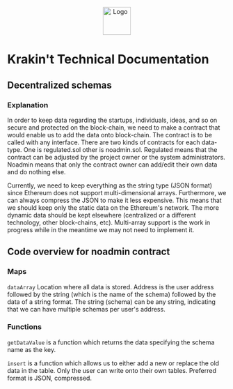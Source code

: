 <p align="center">
  <img src="https://raw.githubusercontent.com/krakintgithub/misc/master/logo_s1.png" width="64px" title="Logo">
</p>

# Krakin't Technical Documentation
## Decentralized schemas

### Explanation

In order to keep data regarding the startups, individuals, ideas, and so on secure and protected on the block-chain, we need to make a contract that would enable us to add the data onto block-chain. The contract is to be called with any interface. There are two kinds of contracts for each data-type. One is regulated.sol other is noadmin.sol. Regulated means that the contract can be adjusted by the project owner or the system administrators. Noadmin means that only the contract owner can add/edit their own data and do nothing else.

Currently, we need to keep everything as the string type (JSON format) since Ethereum does not support multi-dimensional arrays. Furthermore, we can always compress the JSON to make it less expensive. This means that we should keep only the static data on the Ethereum's network. The more dynamic data should be kept elsewhere (centralized or a different technology, other block-chains, etc). Multi-array support is the work in progress while in the meantime we may not need to implement it.

## Code overview for noadmin contract

### Maps
```dataArray``` Location where all data is stored. Address is the user address followed by the string (which is the name of the schema) followed by the data of a string format. The string (schema) can be any string, indicating that we can have multiple schemas per user's address. 

### Functions
```getDataValue``` is a function which returns the data specifying the schema name as the key.

```insert``` is a function which allows us to either add a new or replace the old data in the table. Only the user can write onto their own tables. Preferred format is JSON, compressed.
